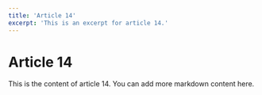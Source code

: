 ```yaml
---
title: 'Article 14'
excerpt: 'This is an excerpt for article 14.'
---
```


# Article 14

This is the content of article 14. You can add more markdown content here.

